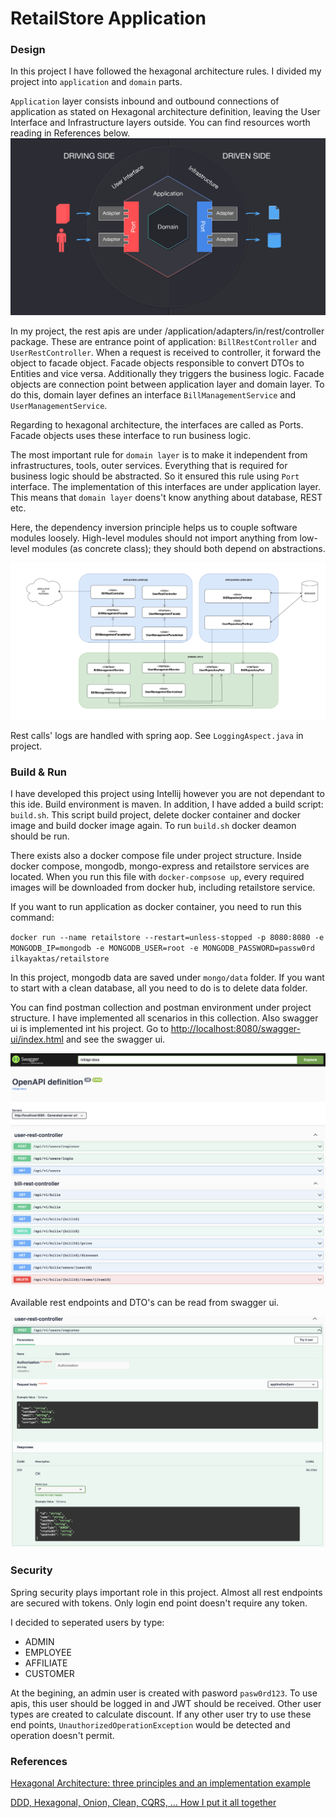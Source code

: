 # RetailStore Application
### Design
In this project I have followed the hexagonal architecture rules. I divided my project into `application` and `domain` parts.

`Application` layer consists inbound and outbound connections of application as stated on Hexagonal architecture definition, leaving the User Interface and Infrastructure layers outside. You can find resources worth reading in References below. 
![](img/hexagonal.png)

In my project, the rest apis are under /application/adapters/in/rest/controller package. These are entrance point of application: `BillRestController` and `UserRestController`. When a request is received to controller, it forward the object to facade object. Facade objects responsible to convert DTOs to Entities and vice versa. Additionally they triggers the business logic. Facade objects are connection point between application layer and domain layer. To do this, domain layer defines an interface `BillManagementService` and `UserManagementService`.

Regarding to hexagonal architecture, the interfaces are called as Ports. Facade objects uses these interface to run business logic.

The most important rule for `domain layer` is to make it independent from infrastructures, tools, outer services. Everything that is required for business logic should be abstracted. So it ensured this rule using `Port` interface. The implementation of this interfaces are under application layer. This means that `domain layer` doens't know anything about database, REST etc. 

Here, the dependency inversion principle helps us to couple software modules loosely. High-level modules should not import anything from low-level modules (as concrete class); they should both depend on abstractions.

![](img/design.drawio.png)

Rest calls' logs are handled with spring aop. See `LoggingAspect.java` in project.

### Build & Run
I have developed this project using Intellij however you are not dependant to this ide. Build environment is maven. In addition, I have added a build script: `build.sh`. This script build project, delete docker container and docker image and build docker image again.
To run `build.sh` docker deamon should be run. 

There exists also a docker compose file under project structure. Inside docker compose, mongodb, mongo-express and retailstore services are located. When you run this file with `docker-compsose up`, every required images will be downloaded from docker hub, including retailstore service. 

If you want to run application as docker container, you need to run this command:

`docker run --name retailstore --restart=unless-stopped -p 8080:8080 -e MONGODB_IP=mongodb -e MONGODB_USER=root -e MONGODB_PASSWORD=passw0rd ilkayaktas/retailstore`

In this project, mongodb data are saved under `mongo/data` folder. If you want to start with a clean database, all you need to do is to delete data folder.

You can find postman collection and postman environment under project structure. I have implemented all scenarios in this collection. Also swagger ui is implemented int his project. Go to [http://localhost:8080/swagger-ui/index.html](http://localhost:8080/swagger-ui/index.html) and see the swagger ui.

![](img/swagger-ui.png)

Available rest endpoints and DTO's can be read from swagger ui.

![](img/swagger-rest-controller.png)

### Security
Spring security plays important role in this project. Almost all rest endpoints are secured with tokens. Only login end point doesn't require any token.

I decided to seperated users by type:
- ADMIN
- EMPLOYEE
- AFFILIATE
- CUSTOMER

At the begining, an admin user is created with pasword  `pasw0rd123`. To use apis, this user should be logged in and JWT should be received. Other user types are created to calculate discount. If any other user try to use these end points, `UnauthorizedOperationException` would be detected and operation doesn't permit. 

### References
[Hexagonal Architecture: three principles and an implementation example](https://blog.octo.com/hexagonal-architecture-three-principles-and-an-implementation-example/)

[DDD, Hexagonal, Onion, Clean, CQRS, … How I put it all together](https://herbertograca.com/2017/11/16/explicit-architecture-01-ddd-hexagonal-onion-clean-cqrs-how-i-put-it-all-together/)